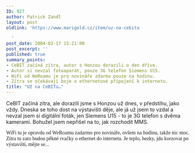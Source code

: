 ```yaml
---
ID: 927
author: Patrick Zandl
layout: post
oldlink: 'https://www.marigold.cz/item/uz-na-cebitu

  '
post_date: 2004-03-17 15:21:00
post_excerpt: ''
published: true
summary_points:
- CeBIT začíná zítra, autor s Honzou dorazili o den dříve.
- Autor si nevzal fotoaparát, pouze 3G telefon Siemens U15.
- WiFi od WeRoamu je pro novináře zdarma pouze na hodinu.
- Zítra se očekávají boje o ethernetové připojení k internetu.
title: "Už na CeBITu…"
---
```


<p>
CeBIT začíná zítra, ale dorazili jsme s Honzou už dnes, v předstihu, jako vždy. Dneska se toho dost na výstavišti děje, ale já už jsem to vzdal a nevzal jsem si digitální foták, jen Siemens U15 - to je 3G telefon s dvěma kamerami. Bohužel jsem nepřišel na to, jak rozchodit MMS. </p>

<p>
<FONT face=Times>WiFi tu je opravdu od WeRoamu zadarmo pro novináře, ovšem na hodinu, takže nic moc. Zítra tu zato budou pěkné rvačky o ethernet do internetu. Je teplo, hezky, jdu korzovat po výstavišti, mějte se...</FONT></p>